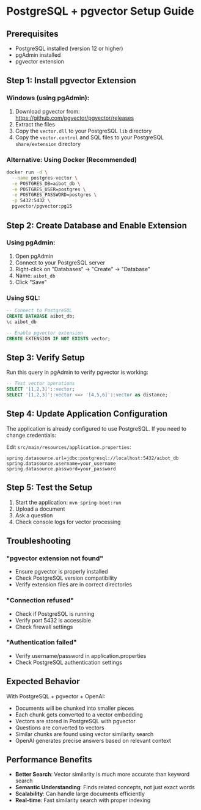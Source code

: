 # PostgreSQL + pgvector Setup Guide

## Prerequisites
- PostgreSQL installed (version 12 or higher)
- pgAdmin installed
- pgvector extension

## Step 1: Install pgvector Extension

### Windows (using pgAdmin):
1. Download pgvector from: https://github.com/pgvector/pgvector/releases
2. Extract the files
3. Copy the `vector.dll` to your PostgreSQL `lib` directory
4. Copy the `vector.control` and SQL files to your PostgreSQL `share/extension` directory

### Alternative: Using Docker (Recommended)
```bash
docker run -d \
  --name postgres-vector \
  -e POSTGRES_DB=aibot_db \
  -e POSTGRES_USER=postgres \
  -e POSTGRES_PASSWORD=postgres \
  -p 5432:5432 \
  pgvector/pgvector:pg15
```

## Step 2: Create Database and Enable Extension

### Using pgAdmin:
1. Open pgAdmin
2. Connect to your PostgreSQL server
3. Right-click on "Databases" → "Create" → "Database"
4. Name: `aibot_db`
5. Click "Save"

### Using SQL:
```sql
-- Connect to PostgreSQL
CREATE DATABASE aibot_db;
\c aibot_db

-- Enable pgvector extension
CREATE EXTENSION IF NOT EXISTS vector;
```

## Step 3: Verify Setup

Run this query in pgAdmin to verify pgvector is working:
```sql
-- Test vector operations
SELECT '[1,2,3]'::vector;
SELECT '[1,2,3]'::vector <=> '[4,5,6]'::vector as distance;
```

## Step 4: Update Application Configuration

The application is already configured to use PostgreSQL. If you need to change credentials:

Edit `src/main/resources/application.properties`:
```properties
spring.datasource.url=jdbc:postgresql://localhost:5432/aibot_db
spring.datasource.username=your_username
spring.datasource.password=your_password
```

## Step 5: Test the Setup

1. Start the application: `mvn spring-boot:run`
2. Upload a document
3. Ask a question
4. Check console logs for vector processing

## Troubleshooting

### "pgvector extension not found"
- Ensure pgvector is properly installed
- Check PostgreSQL version compatibility
- Verify extension files are in correct directories

### "Connection refused"
- Check if PostgreSQL is running
- Verify port 5432 is accessible
- Check firewall settings

### "Authentication failed"
- Verify username/password in application.properties
- Check PostgreSQL authentication settings

## Expected Behavior

With PostgreSQL + pgvector + OpenAI:
- Documents will be chunked into smaller pieces
- Each chunk gets converted to a vector embedding
- Vectors are stored in PostgreSQL with pgvector
- Questions are converted to vectors
- Similar chunks are found using vector similarity search
- OpenAI generates precise answers based on relevant context

## Performance Benefits

- **Better Search**: Vector similarity is much more accurate than keyword search
- **Semantic Understanding**: Finds related concepts, not just exact words
- **Scalability**: Can handle large documents efficiently
- **Real-time**: Fast similarity search with proper indexing
